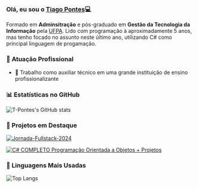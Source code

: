 ### Olá, eu sou o [Tiago Pontes](https://github.com/T-Pontes)💻
 Formado em **Adminsitração** e pós-graduado em **Gestão da Tecnologia da Informação** pela [UFPA](https://www.icsa.ufpa.br/). Lido com programação à aproximadamente 5 anos, mas tenho focado no assunto neste último ano, utilizando C# como principal linguagem de progamação.

### 🏢 **Atuação Profissional**
- 🚀 Trabalho como auxiliar técnico em uma grande instituição de ensino profissionalizante

### 📊 Estatísticas no GitHub

![T-Pontes's GitHub stats](https://github-readme-stats.vercel.app/api?username=T-Pontes&show_icons=true&theme=dracula)

### 📌 Projetos em Destaque

[![Jornada-Fullstack-2024](https://github-readme-stats.vercel.app/api/pin/?username=T-Pontes&repo=Estudo.Jornada-Fullstack-2024)](https://github.com/T-Pontes/Estudo.Jornada-Fullstack-2024)

[![C# COMPLETO Programação Orientada a Objetos + Projetos](https://github-readme-stats.vercel.app/api/pin/?username=T-Pontes&repo=xadrez-console)](https://github.com/T-Pontes/xadrez-console)

### 🚀 Linguagens Mais Usadas

![Top Langs](https://github-readme-stats.vercel.app/api/top-langs/?username=T-Pontes&layout=compact)